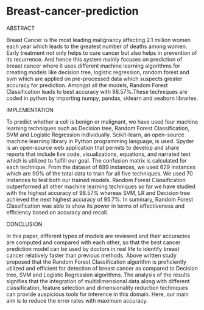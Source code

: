 # Breast-cancer-prediction

ABSTRACT

Breast Cancer is the most leading malignancy affecting 2.1 million women each year which leads to the greatest number of deaths among women. Early treatment not only helps to cure cancer but also helps in prevention of its recurrence. And hence this system mainly focuses on prediction of breast cancer where it uses different machine learning algorithms for creating models like decision tree, logistic regression, random forest and svm which are applied on pre-processed data which suspects greater accuracy for prediction. Amongst all the models, Random Forest Classification leads to best accuracy with 98.57%.These techniques are coded in python by importing numpy, pandas, sklearn and seaborn libraries.


IMPLEMENTATION 

To predict whether a cell is benign or malignant, we have used four machine learning techniques such as Decision tree, Random Forest Classification, SVM and Logistic Regression individually. Scikit-learn, an open-source machine learning library in Python programming language, is used. Spyder is an open-source web application that permits to develop and share reports that include live code, visualizations, equations, and narrated text which is utilized to fulfill our goal. The confusion matrix is calculated for each technique. From the dataset of 699 instances, we used 629 instances which are 90% of the total data to train for all five techniques. We used 70 instances to test both our trained models. Random Forest Classification outperformed all other machine learning techniques so far we have studied with the highest accuracy of 98.57% whereas SVM, LR and Decision tree achieved the next highest accuracy of 95.7%. In summary, Random Forest Classification was able to show its power in terms of effectiveness and efficiency based on accuracy and recall. 


CONCLUSION

In this paper, different types of models are reviewed and their accuracies are computed and compared with each other, so that the best cancer prediction model can be used by doctors in real life to identify breast cancer relatively faster than previous methods. Above written study proposed that the Random Forest Classification algorithm is proficiently utilized and efficient for detection of breast cancer as compared to Decision tree, SVM and Logistic Regression algorithms. The analysis of the results signifies that the integration of multidimensional data along with different classification, feature selection and dimensionality reduction techniques can provide auspicious tools for inference in this domain. Here, our main aim is to reduce the error rates with maximum accuracy.
